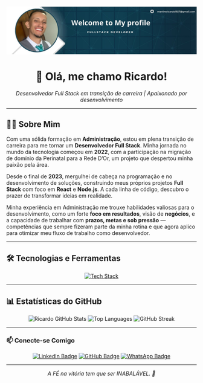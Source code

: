 ![atlz-git-hub](https://raw.githubusercontent.com/Ricardocrvg19/ricardocrvg19/ff76443356ccb963d5081080e907ee57a48c59df/git-atlz-profile.jpeg)

<h1 align="center">👋 Olá, me chamo Ricardo!</h1>

<p align="center">
  <i>Desenvolvedor Full Stack em transição de carreira | Apaixonado por desenvolvimento</i>
</p>

---

## 👨‍💻 Sobre Mim

Com uma sólida formação em **Administração**, estou em plena transição de carreira para me tornar um **Desenvolvedor Full Stack**. Minha jornada no mundo da tecnologia começou em **2022**, com a participação na migração de domínio da Perinatal para a Rede D’Or, um projeto que despertou minha paixão pela área.

Desde o final de **2023**, mergulhei de cabeça na programação e no desenvolvimento de soluções, construindo meus próprios projetos **Full Stack** com foco em **React** e **Node.js**. A cada linha de código, descubro o prazer de transformar ideias em realidade.

Minha experiência em Administração me trouxe habilidades valiosas para o desenvolvimento, como um forte **foco em resultados**, visão de **negócios**, e a capacidade de trabalhar com **prazos, metas e sob pressão** — competências que sempre fizeram parte da minha rotina e que agora aplico para otimizar meu fluxo de trabalho como desenvolvedor.

---

## 🛠️ Tecnologias e Ferramentas

<p align="center">
  <a href="https://skillicons.dev">
    <img src="https://skillicons.dev/icons?i=html,css,javascript,nodejs,react,typescript,git,github,vscode" alt="Tech Stack"/>
  </a>
</p>

---

## 📊 Estatísticas do GitHub

<p align="center">
  <img height="160em" src="https://github-readme-stats.vercel.app/api?username=ricardocrvg19&show_icons=true&hide=contribs,prs&cache_seconds=86400&theme=radical" alt="Ricardo GitHub Stats"/>
  <img height="160em" src="https://github-readme-stats.vercel.app/api/top-langs/?username=ricardocrvg19&layout=compact&langs_count=7&theme=tokyonight" alt="Top Languages"/>
  <img height="160em" src="https://streak-stats.demolab.com/?user=ricardocrvg19&theme=radical&hide_border=true" alt="GitHub Streak"/>
</p>


---

### 📫 Conecte-se Comigo

<p align="center">
  <a href="https://www.linkedin.com/in/ricardo-martins-r2730/"><img src="https://img.shields.io/badge/LinkedIn-0077B5?style=for-the-badge&logo=linkedin&logoColor=white" alt="LinkedIn Badge" /></a>
  <a href="https://github.com/Ricardocrvg19"><img src="https://img.shields.io/badge/GitHub-100000?style=for-the-badge&logo=github&logoColor=white" alt="GitHub Badge" /></a>
  <a href="https://wa.me/5521971749958" target="_blank"><img src="https://img.shields.io/badge/WhatsApp-25D366?style=for-the-badge&logo=whatsapp&logoColor=white" alt="WhatsApp Badge" /></a>
  </p>

---

<p align="center">
  <i>A FÉ na vitória tem que ser INABALÁVEL. 🚀</i>
</p>
